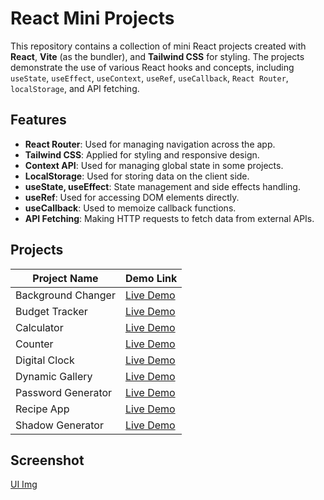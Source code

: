 # React Mini Projects

This repository contains a collection of mini React projects created with **React**, **Vite** (as the bundler), and **Tailwind CSS** for styling. The projects demonstrate the use of various React hooks and concepts, including `useState`, `useEffect`, `useContext`, `useRef`, `useCallback`, `React Router`, `localStorage`, and API fetching.

## Features

- **React Router**: Used for managing navigation across the app.
- **Tailwind CSS**: Applied for styling and responsive design.
- **Context API**: Used for managing global state in some projects.
- **LocalStorage**: Used for storing data on the client side.
- **useState, useEffect**: State management and side effects handling.
- **useRef**: Used for accessing DOM elements directly.
- **useCallback**: Used to memoize callback functions.
- **API Fetching**: Making HTTP requests to fetch data from external APIs.

## Projects

| Project Name       | Demo Link      |
| ------------------ | -------------- |
| Background Changer | [Live Demo](#) |
| Budget Tracker     | [Live Demo](#) |
| Calculator         | [Live Demo](#) |
| Counter            | [Live Demo](#) |
| Digital Clock      | [Live Demo](#) |
| Dynamic Gallery    | [Live Demo](#) |
| Password Generator | [Live Demo](#) |
| Recipe App         | [Live Demo](#) |
| Shadow Generator   | [Live Demo](#) |

## Screenshot

[UI Img]()
